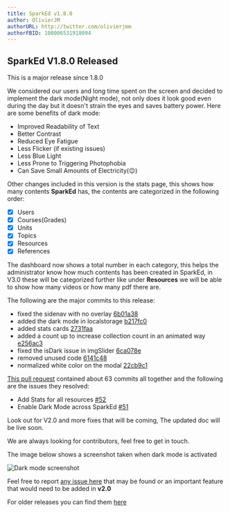 ```yaml
---
title: SparkEd v1.8.0
author: OlivierJM
authorURL: http://twitter.com/olivierjmm
authorFBID: 100006531918094
---
```

## SparkEd V1.8.0 Released

This is a major release since 1.8.0



We considered our users and long time spent on the screen and decided to implement the dark mode(Night mode), not only does it look good even during the day but it doesn't strain the eyes and saves battery power.
Here are some benefits of dark mode:

- Improved Readability of Text
- Better Contrast 
- Reduced Eye Fatigue 
- Less Flicker (if existing issues) 
- Less Blue Light 
- Less Prone to Triggering Photophobia
- Can Save Small Amounts of Electricity(😉)  


Other changes included in this version is the stats page, this shows how many contents **SparkEd** has, the contents are categorized in the following order:  

- [x] Users
- [x] Courses(Grades)
- [x] Units
- [x] Topics
- [x] Resources
- [x] References 

The dashboard now shows a total number in each category, this helps the administrator know how much contents has been created in SparkEd, in V3.0 these will be categorized further like under **Resources** we will be able to show how many videos or how many pdf there are.  

The following are the major commits to this release:

- fixed the sidenav with no overlay [6b01a38](https://github.com/SparkEdUAB/SparkEd/pull/59/commits/6b01a382c670ec79fc657f39faeed5b8b473a1b6)
- added the dark mode in localstorage [b217fc0](https://github.com/SparkEdUAB/SparkEd/pull/59/commits/b217fc05631804048f60d99708e208346b6a0247)
- added stats cards [2731faa](https://github.com/SparkEdUAB/SparkEd/pull/59/commits/2731faa92d82c6df5ea4cf9e770b5d476768437b)  
- added a count up to increase collection count in an animated way [e256ac3](https://github.com/SparkEdUAB/SparkEd/pull/59/commits/e256ac3ec62242e5674a544794373f0e1aa6ebcd)  
- fixed the isDark issue in imgSlider [6ca078e](https://github.com/SparkEdUAB/SparkEd/pull/59/commits/6ca078e2a57f019faff414b5e7d4d4ed3d3052f6)  
- removed unused code [6141c48](https://github.com/SparkEdUAB/SparkEd/pull/59/commits/6141c48d8ca9737199ab7151b2b6e79f76d09a04)  
- normalized white color on the modal [22cb9c1](https://github.com/SparkEdUAB/SparkEd/pull/59/commits/22cb9c1428590d43d292240fe3339a0fb948eb9e)  

[This pull request](https://github.com/SparkEdUAB/SparkEd/pull/59) contained about 63 commits all together and the following are the issues they resolved:

- Add Stats for all resources [#52](https://github.com/SparkEdUAB/SparkEd/issues/52)  
- Enable Dark Mode across SparkEd [#51](https://github.com/SparkEdUAB/SparkEd/issues/51)

Look out for V2.0 and more fixes that will be coming, The updated doc will be live soon.

We are always looking for contributors, feel free to get in touch.  

The image below shows a screenshot taken when dark mode is activated

![Dark mode screenshot](https://user-images.githubusercontent.com/11255454/51683057-a35ef700-1ff1-11e9-9a68-cc2f09009b72.png)



Feel free to report [any issue here](https://github.com/SparkEdUAB/SparkEd/issues) that may be found or an important feature that would need to be added in **v2.0**   

For older releases you can find them [here ](https://github.com/SparkEdUAB/SparkEd/releases)